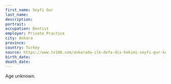 ```yaml
---
first_name: Seyfi Gur
last_name: 
description: 
portrait: 
occupation: Dentist
employer: Private Practice
city: Ankara
province: 
country: Turkey
source: https://www.tv100.com/ankarada-ilk-defa-dis-hekimi-seyfi-gur-korona-virusten-hayatini-kaybetti-haber-491807
birth_date: 
death_date: 
---
```


Age unknown.